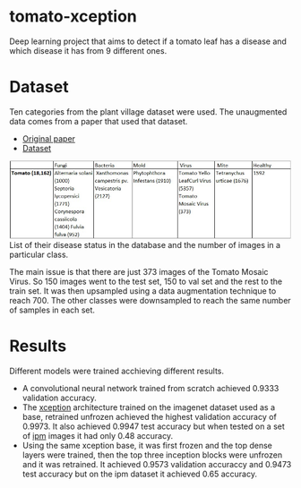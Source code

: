 # tomato-xception
Deep learning project that aims to detect if a tomato leaf has a disease and which disease it has from 9 different ones.

# Dataset
Ten categories from the plant village dataset were used. The unaugmented data comes from a paper that used that dataset.
- [Original paper](arxiv.org/abs/1511.08060)
- [Dataset](data.mendeley.com/datasets/tywbtsjrjv/1)

![Table 1](images/table1.jpg)<br/>
List of their disease status in the database and the number of images in a particular class.

The main issue is that there are just 373 images of the Tomato Mosaic Virus. So 150 images went to the test set, 150 to val set and the rest to the train set. It was then upsampled using a data augmentation technique to reach 700. The other classes were downsampled to reach the same number of samples in each set.

# Results
Different models were trained acchieving different results.
- A convolutional neural network trained from scratch achieved 0.9333 validation accuracy. 
- The [xception](https://arxiv.org/pdf/1610.02357.pdf) architecture trained on the imagenet dataset used as a base, retrained unfrozen achieved the highest validation accuracy of 0.9973. It also achieved 0.9947 test accuracy but when tested on a set of [ipm](https://www.ipmimages.org/) images it had only 0.48 accuracy.
- Using the same xception base, it was first frozen and the top dense layers were trained, then the top three inception blocks were unfrozen and it was retrained. It achieved 0.9573 validation accuraccy and 0.9473 test accuracy but on the ipm dataset it achieved 0.65 accuracy.


